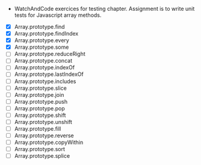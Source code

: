 - WatchAndCode exercices for testing chapter. Assignment is to write unit tests for Javascript array methods.
- [x] Array.prototype.find
- [x] Array.prototype.findIndex
- [x] Array.prototype.every
- [x] Array.prototype.some
- [ ] Array.prototype.reduceRight
- [ ] Array.prototype.concat
- [ ] Array.prototype.indexOf
- [ ] Array.prototype.lastIndexOf
- [ ] Array.prototype.includes
- [ ] Array.prototype.slice
- [ ] Array.prototype.join
- [ ] Array.prototype.push
- [ ] Array.prototype.pop
- [ ] Array.prototype.shift
- [ ] Array.prototype.unshift
- [ ] Array.prototype.fill
- [ ] Array.prototype.reverse
- [ ] Array.prototype.copyWithin
- [ ] Array.prototype.sort
- [ ] Array.prototype.splice